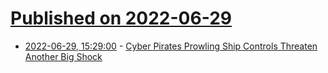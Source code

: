 # [Published on 2022-06-29](index.md)

* [2022-06-29, 15:29:00](https://it.slashdot.org/story/22/06/29/1529250/cyber-pirates-prowling-ship-controls-threaten-another-big-shock?utm_source=rss1.0mainlinkanon&utm_medium=feed) - [Cyber Pirates Prowling Ship Controls Threaten Another Big Shock](https://it.slashdot.org/story/22/06/29/1529250/cyber-pirates-prowling-ship-controls-threaten-another-big-shock?utm_source=rss1.0mainlinkanon&utm_medium=feed)
